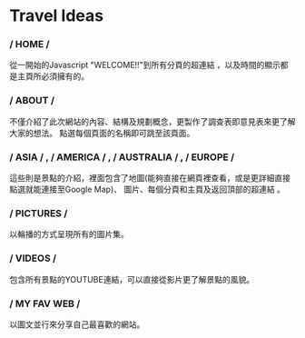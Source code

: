 # Travel Ideas
<h3>/ HOME /</h3>
  從一開始的Javascript "WELCOME!!"到所有分頁的超連結 ，以及時間的顯示都是主頁所必須擁有的。<br>
<h3>/ ABOUT /</h3>
  不僅介紹了此次網站的內容、結構及規劃概念，更製作了調查表即意見表來更了解大家的想法。 點選每個頁面的名稱即可跳至該頁面。<br>
<h3>/ ASIA / , / AMERICA / , / AUSTRALIA / , / EUROPE /</h3> 
  這些則是景點的介紹，裡面包含了地圖(能夠直接在網頁裡查看，或是更詳細直接點選就能連接至Google Map)、 圖片、每個分頁和主頁及返回頂部的超連結 。<br>
<h3>/ PICTURES /</h3> 以輪播的方式呈現所有的圖片集。<br>
<h3>/ VIDEOS /</h3> 包含所有景點的YOUTUBE連結，可以直接從影片更了解景點的風貌。<br>
<h3>/ MY FAV WEB /</h3> 以圖文並行來分享自己最喜歡的網站。
